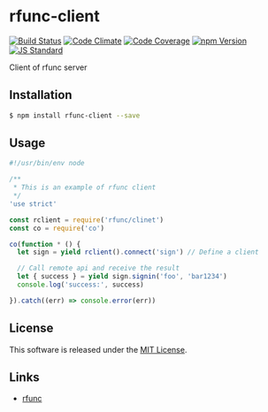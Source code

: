 rfunc-client
==========

<!---
This file is generated by ape-tmpl. Do not update manually.
--->

<!-- Badge Start -->
<a name="badges"></a>

[![Build Status][bd_travis_shield_url]][bd_travis_url]
[![Code Climate][bd_codeclimate_shield_url]][bd_codeclimate_url]
[![Code Coverage][bd_codeclimate_coverage_shield_url]][bd_codeclimate_url]
[![npm Version][bd_npm_shield_url]][bd_npm_url]
[![JS Standard][bd_standard_shield_url]][bd_standard_url]

[bd_repo_url]: https://github.com/rfunc-labo/rfunc-client
[bd_travis_url]: http://travis-ci.org/rfunc-labo/rfunc-client
[bd_travis_shield_url]: http://img.shields.io/travis/rfunc-labo/rfunc-client.svg?style=flat
[bd_travis_com_url]: http://travis-ci.com/rfunc-labo/rfunc-client
[bd_travis_com_shield_url]: https://api.travis-ci.com/rfunc-labo/rfunc-client.svg?token=
[bd_license_url]: https://github.com/rfunc-labo/rfunc-client/blob/master/LICENSE
[bd_codeclimate_url]: http://codeclimate.com/github/rfunc-labo/rfunc-client
[bd_codeclimate_shield_url]: http://img.shields.io/codeclimate/github/rfunc-labo/rfunc-client.svg?style=flat
[bd_codeclimate_coverage_shield_url]: http://img.shields.io/codeclimate/coverage/github/rfunc-labo/rfunc-client.svg?style=flat
[bd_gemnasium_url]: https://gemnasium.com/rfunc-labo/rfunc-client
[bd_gemnasium_shield_url]: https://gemnasium.com/rfunc-labo/rfunc-client.svg
[bd_npm_url]: http://www.npmjs.org/package/rfunc-client
[bd_npm_shield_url]: http://img.shields.io/npm/v/rfunc-client.svg?style=flat
[bd_standard_url]: http://standardjs.com/
[bd_standard_shield_url]: https://img.shields.io/badge/code%20style-standard-brightgreen.svg

<!-- Badge End -->


<!-- Description Start -->
<a name="description"></a>

Client of rfunc server

<!-- Description End -->


<!-- Overview Start -->
<a name="overview"></a>



<!-- Overview End -->


<!-- Sections Start -->
<a name="sections"></a>

<!-- Section from "doc/guides/01.Installation.md.hbs" Start -->

<a name="section-doc-guides-01-installation-md"></a>
Installation
-----

```bash
$ npm install rfunc-client --save
```


<!-- Section from "doc/guides/01.Installation.md.hbs" End -->

<!-- Section from "doc/guides/02.Usage.md.hbs" Start -->

<a name="section-doc-guides-02-usage-md"></a>
Usage
---------

```javascript
#!/usr/bin/env node

/**
 * This is an example of rfunc client
 */
'use strict'

const rclient = require('rfunc/clinet')
const co = require('co')

co(function * () {
  let sign = yield rclient().connect('sign') // Define a client

  // Call remote api and receive the result
  let { success } = yield sign.signin('foo', 'bar1234')
  console.log('success:', success)

}).catch((err) => console.error(err))

```


<!-- Section from "doc/guides/02.Usage.md.hbs" End -->


<!-- Sections Start -->


<!-- LICENSE Start -->
<a name="license"></a>

License
-------
This software is released under the [MIT License](https://github.com/rfunc-labo/rfunc-client/blob/master/LICENSE).

<!-- LICENSE End -->


<!-- Links Start -->
<a name="links"></a>

Links
------

+ [rfunc][rfunc_url]

[rfunc_url]: https://github.com/rfunc-labo/rfunc

<!-- Links End -->
